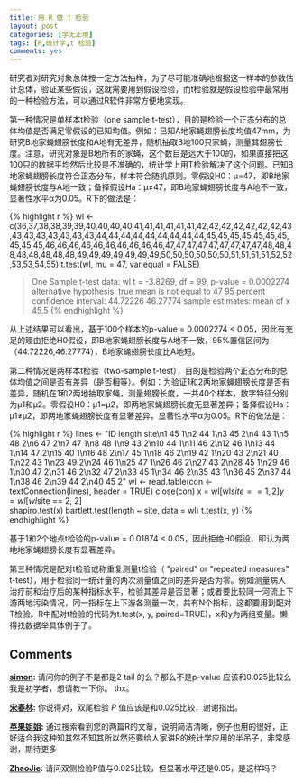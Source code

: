 ```yaml
---
title: 用 R 做 t 检验
layout: post
categories: [学无止境]
tags: [R,统计学,t 检验]
comments: yes
---
```


研究者对研究对象总体按一定方法抽样，为了尽可能准确地根据这一样本的参数估计总体，验证某些假设，这就需要用到假设检验，而t检验就是假设检验中最常用的一种检验方法，可以通过R软件非常方便地实现。

第一种情况是单样本t检验（one sample t-test），目的是检验一个正态分布的总体均值是否满足零假设的已知均值。例如：已知A地家蝇翅膀长度均值47mm，为研究B地家蝇翅膀长度和A地有无差异，随机抽取B地100只家蝇，测量其翅膀长度。注意，研究对象是B地所有的家蝇，这个数目是远大于100的，如果直接把这100只的数据平均然后比较是不准确的，统计学上用T检验解决了这个问题。已知B地家蝇翅膀长度符合正态分布，样本符合随机原则。零假设H0：μ=47，即B地家蝇翅膀长度与A地一致；备择假设Ha：μ≠47，即B地家蝇翅膀长度与A地不一致，显著性水平α为0.05。R下的做法是：

{% highlight r %} 
wl <- c(36,37,38,38,39,39,40,40,40,40,41,41,41,41,41,41,42,42,42,42,42,42,42,43,43,43,43,43,43,43,43,44,44,44,44,44,44,44,44,44,45,45,45,45,45,45,45,45,45,45,46,46,46,46,46,46,46,46,46,46,47,47,47,47,47,47,47,47,47,48,48,48,48,48,48,48,48,49,49,49,49,49,49,49,50,50,50,50,50,50,51,51,51,51,52,52,53,53,54,55) 
t.test(wl, mu = 47, var.equal = FALSE) 
>One Sample t-test data: wl t = -3.8269, df = 99, p-value = 0.0002274 alternative hypothesis: true mean is not equal to 47 95 percent confidence interval: 44.72226 46.27774 sample estimates: mean of x 45.5 
{% endhighlight %}

从上述结果可以看出，基于100个样本的p-value = 0.0002274 < 0.05，因此有充足的理由拒绝H0假设，即B地家蝇翅膀长度与A地不一致，95%置信区间为（44.72226,46.27774），B地家蝇翅膀长度比A地短。

第二种情况是两样本t检验（two-sample t-test），目的是检验两个正态分布的总体均值之间是否有差异（是否相等）。例如：为验证1和2两地家蝇翅膀长度是否有差异，随机在1和2两地抽取家蝇，测量翅膀长度，一共40个样本，数字特征分别为μ1和μ2。零假设H0：μ1=μ2，即两地家蝇翅膀长度无显著差异；备择假设Ha：μ1≠μ2，即两地家蝇翅膀长度有显著差异，显著性水平α为0.05。R下的做法是：

{% highlight r %} 
lines <- "ID length site\n1 45 1\n2 44 1\n3 45 2\n4 43 1\n5 48 2\n6 47 2\n7 47 1\n8 48 1\n9 43 2\n10 44 1\n11 46 2\n12 46 1\n13 44 1\n14 47 2\n15 40 1\n16 48 2\n17 45 1\n18 46 2\n19 42 1\n20 43 2\n21 40 1\n22 43 1\n23 49 2\n24 46 1\n25 47 1\n26 46 2\n27 43 2\n28 45 1\n29 46 1\n30 47 2\n31 46 2\n32 47 2\n33 45 1\n34 46 2\n35 43 1\n36 45 2\n37 44 1\n38 46 2\n39 44 2\n40 45 2" wl <\- read.table(con <\- textConnection(lines), header = TRUE) 
close(con)
x = wl[wl$site == 1, 2] 
y = wl[wl$site == 2, 2]  
shapiro.test(x) 
bartlett.test(length ~ site, data = wl) 
t.test(x, y)
{% endhighlight %}

基于1和2个地点t检验的p-value = 0.01874 < 0.05，因此拒绝H0假设，即认为两地地家蝇翅膀长度有显著差异。

第三种情况是配对t检验或称重复测量t检验（ "paired" or "repeated measures" t-test），用于检验同一统计量的两次测量值之间的差异是否为零。例如测量病人治疗前和治疗后的某种指标水平，检验其差异是否显著；或者要比较同一河流上下游两地污染情况，同一指标在上下游各测量一次，共有N个指标，这都要用到配对T检验。R中配对t检验的代码为t.test(x, y, paired=TRUE)，x和y为两组变量。懒得找数据举具体例子了。

## Comments

**[simon](#41794 "2015-08-26 12:26:31"):** 请问你的例子不是都是2 tail 的么？那么不是p-value 应该和0.025比较么 我是初学者，想请教一下你。 thx。

**[宋春林](#42023 "2015-09-01 13:37:25"):** 你说得对，双尾检验 _P_ 值应该是和0.025比较，谢谢指出。

**[苹果姐姐](#47473 "2015-12-31 05:43:17"):** 通过搜索看到您的两篇R的文章，说明简洁清晰，例子也用的很好，正好适合我这种知其然不知其所以然还要给人家讲R的统计学应用的半吊子，非常感谢，期待更多

**[ZhaoJie](#86783 "2016-05-05 15:00:20"):** 请问双侧检验P值与0.025比较，但显著水平还是0.05，是这样吗？

